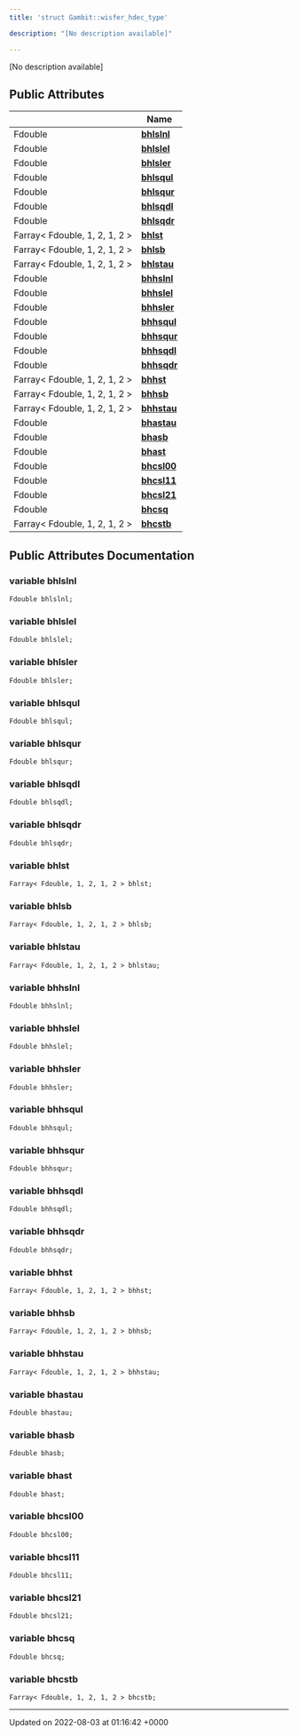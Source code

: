 ```yaml
---
title: 'struct Gambit::wisfer_hdec_type'

description: "[No description available]"

---
```









[No description available]

## Public Attributes

|                | Name           |
| -------------- | -------------- |
| Fdouble | **[bhlslnl](/documentation/code/main/classes/structgambit_1_1wisfer__hdec__type/#variable-bhlslnl)**  |
| Fdouble | **[bhlslel](/documentation/code/main/classes/structgambit_1_1wisfer__hdec__type/#variable-bhlslel)**  |
| Fdouble | **[bhlsler](/documentation/code/main/classes/structgambit_1_1wisfer__hdec__type/#variable-bhlsler)**  |
| Fdouble | **[bhlsqul](/documentation/code/main/classes/structgambit_1_1wisfer__hdec__type/#variable-bhlsqul)**  |
| Fdouble | **[bhlsqur](/documentation/code/main/classes/structgambit_1_1wisfer__hdec__type/#variable-bhlsqur)**  |
| Fdouble | **[bhlsqdl](/documentation/code/main/classes/structgambit_1_1wisfer__hdec__type/#variable-bhlsqdl)**  |
| Fdouble | **[bhlsqdr](/documentation/code/main/classes/structgambit_1_1wisfer__hdec__type/#variable-bhlsqdr)**  |
| Farray< Fdouble, 1, 2, 1, 2 > | **[bhlst](/documentation/code/main/classes/structgambit_1_1wisfer__hdec__type/#variable-bhlst)**  |
| Farray< Fdouble, 1, 2, 1, 2 > | **[bhlsb](/documentation/code/main/classes/structgambit_1_1wisfer__hdec__type/#variable-bhlsb)**  |
| Farray< Fdouble, 1, 2, 1, 2 > | **[bhlstau](/documentation/code/main/classes/structgambit_1_1wisfer__hdec__type/#variable-bhlstau)**  |
| Fdouble | **[bhhslnl](/documentation/code/main/classes/structgambit_1_1wisfer__hdec__type/#variable-bhhslnl)**  |
| Fdouble | **[bhhslel](/documentation/code/main/classes/structgambit_1_1wisfer__hdec__type/#variable-bhhslel)**  |
| Fdouble | **[bhhsler](/documentation/code/main/classes/structgambit_1_1wisfer__hdec__type/#variable-bhhsler)**  |
| Fdouble | **[bhhsqul](/documentation/code/main/classes/structgambit_1_1wisfer__hdec__type/#variable-bhhsqul)**  |
| Fdouble | **[bhhsqur](/documentation/code/main/classes/structgambit_1_1wisfer__hdec__type/#variable-bhhsqur)**  |
| Fdouble | **[bhhsqdl](/documentation/code/main/classes/structgambit_1_1wisfer__hdec__type/#variable-bhhsqdl)**  |
| Fdouble | **[bhhsqdr](/documentation/code/main/classes/structgambit_1_1wisfer__hdec__type/#variable-bhhsqdr)**  |
| Farray< Fdouble, 1, 2, 1, 2 > | **[bhhst](/documentation/code/main/classes/structgambit_1_1wisfer__hdec__type/#variable-bhhst)**  |
| Farray< Fdouble, 1, 2, 1, 2 > | **[bhhsb](/documentation/code/main/classes/structgambit_1_1wisfer__hdec__type/#variable-bhhsb)**  |
| Farray< Fdouble, 1, 2, 1, 2 > | **[bhhstau](/documentation/code/main/classes/structgambit_1_1wisfer__hdec__type/#variable-bhhstau)**  |
| Fdouble | **[bhastau](/documentation/code/main/classes/structgambit_1_1wisfer__hdec__type/#variable-bhastau)**  |
| Fdouble | **[bhasb](/documentation/code/main/classes/structgambit_1_1wisfer__hdec__type/#variable-bhasb)**  |
| Fdouble | **[bhast](/documentation/code/main/classes/structgambit_1_1wisfer__hdec__type/#variable-bhast)**  |
| Fdouble | **[bhcsl00](/documentation/code/main/classes/structgambit_1_1wisfer__hdec__type/#variable-bhcsl00)**  |
| Fdouble | **[bhcsl11](/documentation/code/main/classes/structgambit_1_1wisfer__hdec__type/#variable-bhcsl11)**  |
| Fdouble | **[bhcsl21](/documentation/code/main/classes/structgambit_1_1wisfer__hdec__type/#variable-bhcsl21)**  |
| Fdouble | **[bhcsq](/documentation/code/main/classes/structgambit_1_1wisfer__hdec__type/#variable-bhcsq)**  |
| Farray< Fdouble, 1, 2, 1, 2 > | **[bhcstb](/documentation/code/main/classes/structgambit_1_1wisfer__hdec__type/#variable-bhcstb)**  |

## Public Attributes Documentation

### variable bhlslnl

```
Fdouble bhlslnl;
```


### variable bhlslel

```
Fdouble bhlslel;
```


### variable bhlsler

```
Fdouble bhlsler;
```


### variable bhlsqul

```
Fdouble bhlsqul;
```


### variable bhlsqur

```
Fdouble bhlsqur;
```


### variable bhlsqdl

```
Fdouble bhlsqdl;
```


### variable bhlsqdr

```
Fdouble bhlsqdr;
```


### variable bhlst

```
Farray< Fdouble, 1, 2, 1, 2 > bhlst;
```


### variable bhlsb

```
Farray< Fdouble, 1, 2, 1, 2 > bhlsb;
```


### variable bhlstau

```
Farray< Fdouble, 1, 2, 1, 2 > bhlstau;
```


### variable bhhslnl

```
Fdouble bhhslnl;
```


### variable bhhslel

```
Fdouble bhhslel;
```


### variable bhhsler

```
Fdouble bhhsler;
```


### variable bhhsqul

```
Fdouble bhhsqul;
```


### variable bhhsqur

```
Fdouble bhhsqur;
```


### variable bhhsqdl

```
Fdouble bhhsqdl;
```


### variable bhhsqdr

```
Fdouble bhhsqdr;
```


### variable bhhst

```
Farray< Fdouble, 1, 2, 1, 2 > bhhst;
```


### variable bhhsb

```
Farray< Fdouble, 1, 2, 1, 2 > bhhsb;
```


### variable bhhstau

```
Farray< Fdouble, 1, 2, 1, 2 > bhhstau;
```


### variable bhastau

```
Fdouble bhastau;
```


### variable bhasb

```
Fdouble bhasb;
```


### variable bhast

```
Fdouble bhast;
```


### variable bhcsl00

```
Fdouble bhcsl00;
```


### variable bhcsl11

```
Fdouble bhcsl11;
```


### variable bhcsl21

```
Fdouble bhcsl21;
```


### variable bhcsq

```
Fdouble bhcsq;
```


### variable bhcstb

```
Farray< Fdouble, 1, 2, 1, 2 > bhcstb;
```


-------------------------------

Updated on 2022-08-03 at 01:16:42 +0000